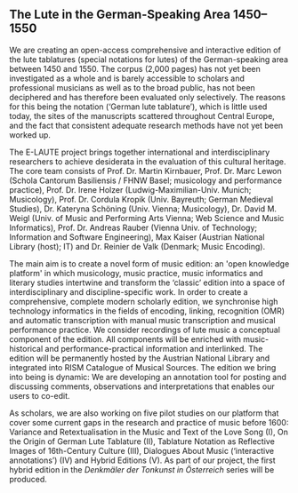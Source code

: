 ## The Lute in the German-Speaking Area 1450–1550

We are creating an open-access comprehensive and interactive edition of the lute tablatures (special notations for lutes) of the German-speaking area between 1450 and 1550. The corpus (2,000 pages) has not yet been investigated as a whole and is barely accessible to scholars and professional musicians as well as to the broad public, has not been deciphered and has therefore been evaluated only selectively. The reasons for this being the notation (‘German lute tablature’), which is little used today, the sites of the manuscripts scattered throughout Central Europe, and the fact that consistent adequate research methods have not yet been worked up.

The E-LAUTE project brings together international and interdisciplinary researchers to achieve desiderata in the evaluation of this cultural heritage. The core team consists of Prof. Dr. Martin Kirnbauer, Prof. Dr. Marc Lewon (Schola Cantorum Basiliensis / FHNW Basel; musicology and performance practice), Prof. Dr. Irene Holzer (Ludwig-Maximilian-Univ. Munich; Musicology), Prof. Dr. Cordula Kropik (Univ. Bayreuth; German Medieval Studies), Dr. Kateryna Schöning (Univ. Vienna; Musicology), Dr. David M. Weigl (Univ. of Music and Performing Arts Vienna; Web Science and Music Informatics), Prof. Dr. Andreas Rauber (Vienna Univ. of Technology; Information and Software Engineering), Max Kaiser (Austrian National Library (host); IT) and Dr. Reinier de Valk (Denmark; Music Encoding). 

The main aim is to create a novel form of music edition: an 'open knowledge platform' in which musicology, music practice, music informatics and literary studies intertwine and transform the ‘classic’ edition into a space of interdisciplinary and discipline-specific work. In order to create a comprehensive, complete modern scholarly edition, we synchronise high technology informatics in the fields of encoding, linking, recognition (OMR) and automatic transcription with manual music transcription and musical performance practice. We consider recordings of lute music a conceptual component of the edition. All components will be enriched with music-historical and performance-practical information and interlinked. The edition will be permanently hosted by the Austrian National Library and integrated into RISM Catalogue of Musical Sources. The edition we bring into being is dynamic: We are developing an annotation tool for posting and discussing comments, observations and interpretations that enables our users to co-edit.

As scholars, we are also working on five pilot studies on our platform that cover some current gaps in the research and practice of music before 1600: Variance and Retextualisation in the Music and Text of the Love Song (I), On the Origin of German Lute Tablature (II), Tablature Notation as Reflective Images of 16th-Century Culture (III), Dialogues About Music (‘interactive annotations’) (IV) and Hybrid Editions (V). As part of our project, the first hybrid edition in the *Denkmäler der Tonkunst in Österreich* series will be produced.

